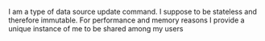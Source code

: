I am a type of data source update command.
I suppose to be stateless and therefore immutable.
For performance and memory reasons I provide a unique instance of me to be shared among my users